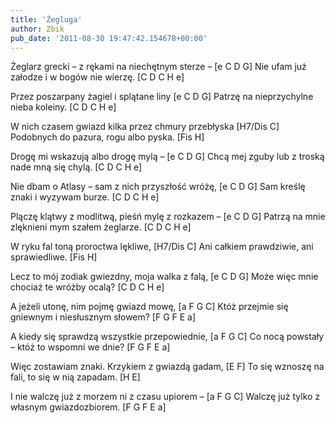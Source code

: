 ```yaml
---
title: 'Żegluga'
author: Zbik
pub_date: '2011-08-30 19:47:42.154678+00:00'
---
```


Żeglarz grecki – z rękami na niechętnym sterze – [e C D G]
Nie ufam już załodze i w bogów nie wierzę. [C D C H e]

Przez poszarpany żagiel i splątane liny [e C D G]
Patrzę na nieprzychylne nieba koleiny. [C D C H e]

W nich czasem gwiazd kilka przez chmury przebłyska [H7/Dis C]
Podobnych do pazura, rogu albo pyska. [Fis H]

Drogę mi wskazują albo drogę mylą – [e C D G]
Chcą mej zguby lub z troską nade mną się chylą. [C D C H e]

Nie dbam o Atlasy – sam z nich przyszłość wróżę, [e C D G]
Sam kreślę znaki i wyzywam burze. [C D C H e]

Plączę klątwy z modlitwą, pieśń mylę z rozkazem – [e C D G]
Patrzą na mnie zlęknieni mym szałem żeglarze. [C D C H e]

W ryku fal toną proroctwa lękliwe, [H7/Dis C]
Ani całkiem prawdziwie, ani sprawiedliwe. [Fis H]

Lecz to mój zodiak gwiezdny, moja walka z falą, [e C D G]
Może więc mnie chociaż te wróżby ocalą? [C D C H e]

A jeżeli utonę, nim pojmę gwiazd mowę, [a F G C]
Któż przejmie się gniewnym i niesłusznym słowem? [F G F E a]

A kiedy się sprawdzą wszystkie przepowiednie, [a F G C]
Co nocą powstały – któż to wspomni we dnie? [F G F E a]

Więc zostawiam znaki. Krzykiem z gwiazdą gadam, [E F]
To się wznoszę na fali, to się w nią zapadam. [H E]

I nie walczę już z morzem ni z czasu upiorem – [a F G C]
Walczę już tylko z własnym gwiazdozbiorem. [F G F E a]
